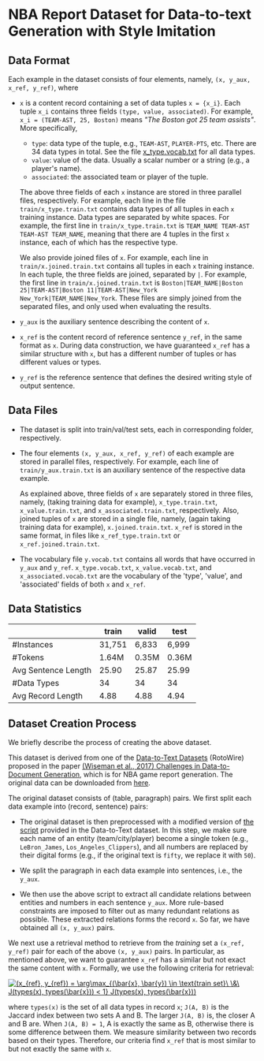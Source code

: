 # NBA Report Dataset for Data-to-text Generation with Style Imitation

## Data Format

Each example in the dataset consists of four elements, namely, `(x, y_aux, x_ref, y_ref)`, where

* `x` is a content record containing a set of data tuples `x = {x_i}`. Each tuple `x_i` contains three fields `(type, value, associated)`. For example, `x_i = (TEAM-AST, 25, Boston)` means *"The Boston got 25 team assists"*. More specifically,

    - `type`: data type of the tuple, e.g., `TEAM-AST`, `PLAYER-PTS`, etc. There are 34 data types in total. See the file [x_type.vocab.txt](x_type.vocab.txt) for all data types.
    - `value`: value of the data. Usually a scalar number or a string (e.g., a player's name).
    - `associated`: the associated team or player of the tuple. 

    The above three fields of each `x` instance are stored in three parallel files, respectively. For example, each line in the file `train/x_type.train.txt` contains data types of all tuples in each `x` training instance. Data types are separated by white spaces. For example, the first line in `train/x_type.train.txt` is `TEAM_NAME TEAM-AST TEAM-AST TEAM_NAME`, meaning that there are 4 tuples in the first `x` instance, each of which has the respective type.

    We also provide joined files of `x`. For example, each line in `train/x.joined.train.txt` contains all tuples in each `x` training instance. In each tuple, the three fields are joined, separated by `|`. For example, the first line in `train/x.joined.train.txt` is `Boston|TEAM_NAME|Boston 25|TEAM-AST|Boston 11|TEAM-AST|New_York New_York|TEAM_NAME|New_York`. These files are simply joined from the separated files, and only used when evaluating the results.

* `y_aux` is the auxiliary sentence describing the content of `x`. 

* `x_ref` is the content record of reference sentence `y_ref`, in the same format as `x`. During data construction, we have guaranteed `x_ref` has a similar structure with `x`, but has a different number of tuples or has different values or types.

* `y_ref` is the reference sentence that defines the desired writing style of output sentence.

## Data Files

* The dataset is split into train/val/test sets, each in corresponding folder, respectively.

* The four elements `(x, y_aux, x_ref, y_ref)` of each example are stored in parallel files, respectively. For example, each line of `train/y_aux.train.txt` is an auxiliary sentence of the respective data example. 

  As explained above, three fields of `x` are separately stored in three files, namely, (taking training data for example), `x_type.train.txt`, `x_value.train.txt`, and `x_associated.train.txt`, respectively. Also, joined tuples of `x` are stored in a single file, namely, (again taking training data for example), `x.joined.train.txt`.  `x_ref` is stored in the same format, in files like `x_ref_type.train.txt` or `x_ref.joined.train.txt`.

* The vocabulary file `y.vocab.txt` contains all words that have occurred in `y_aux` and `y_ref`. `x_type.vocab.txt`, `x_value.vocab.txt`, and `x_associated.vocab.txt` are the vocabulary of the 'type', 'value', and 'associated' fields of both `x` and `x_ref`.


## Data Statistics

|                     | train | valid | test  |
| ------------------- | ----- | ----- | ----- |
| \#Instances         | 31,751 | 6,833  | 6,999  |
| \#Tokens            | 1.64M | 0.35M | 0.36M |
| Avg Sentence Length | 25.90 | 25.87 | 25.99 |
| \#Data Types        | 34    | 34    | 34    |
| Avg Record Length   | 4.88  | 4.88  | 4.94  |


## Dataset Creation Process

We briefly describe the process of creating the above dataset.

This dataset is derived from one of the [Data-to-Text Datasets](https://github.com/harvardnlp/boxscore-data) (RotoWire) proposed in the paper [(Wiseman et al., 2017) Challenges in Data-to-Document Generation](https://arxiv.org/abs/1707.08052), which is for NBA game report generation. The original data can be downloaded from [here](https://github.com/harvardnlp/boxscore-data/blob/master/rotowire.tar.bz2?raw=true). 

The original dataset consists of (table, paragraph) pairs. We first split each data example into (record, sentence) pairs:

* The original dataset is then preprocessed with a modified version of [the script](https://github.com/harvardnlp/data2text/blob/master/data_utils.py) provided in the Data-to-Text dataset. In this step, we make sure each name of an entity (team/city/player) become a single token (e.g., `LeBron_James`, `Los_Angeles_Clippers`), and all numbers are replaced by their digital forms (e.g., if the original text is `fifty`, we replace it with `50`).

* We split the paragraph in each data example into sentences, i.e., the `y_aux`.

* We then use the above script to extract all candidate relations between entities and numbers in each sentence `y_aux`. More rule-based constraints are imposed to filter out as many redundant relations as possible. These extracted relations forms the record `x`. So far, we have obtained all `(x, y_aux)` pairs.

We next use a retrieval method to retrieve from the *training* set a `(x_ref, y_ref)` pair for each of the above `(x, y_aux)` pairs. In particular, as mentioned above, we want to guarantee `x_ref` has a similar but not exact the same content with `x`. Formally, we use the following criteria for retrieval:

<a href="https://www.codecogs.com/eqnedit.php?latex=(x_{ref},&space;y_{ref})&space;=&space;\arg\max_{(\bar{x},&space;\bar{y})&space;\in&space;\text{train&space;set}\&space;\&\&space;J(types(x),&space;types(\bar{x}))&space;<&space;1}&space;J(types(x),&space;types(\bar{x}))" target="_blank"><img src="https://latex.codecogs.com/gif.latex?(x_{ref},&space;y_{ref})&space;=&space;\arg\max_{(\bar{x},&space;\bar{y})&space;\in&space;\text{train&space;set}\&space;\&\&space;J(types(x),&space;types(\bar{x}))&space;<&space;1}&space;J(types(x),&space;types(\bar{x}))" title="(x_{ref}, y_{ref}) = \arg\max_{(\bar{x}, \bar{y}) \in \text{train set}\ \&\ J(types(x), types(\bar{x})) < 1} J(types(x), types(\bar{x}))" /></a>

where `types(x)` is the set of all data types in record `x`; `J(A, B)` is the Jaccard index between two sets A and B. The larger `J(A, B)` is, the closer A and B are. When `J(A, B) = 1`, A is exactly the same as B, otherwise there is some difference between them. We measure similarity between two records based on their types. Therefore, our criteria find `x_ref` that is most similar to but not exactly the same with `x`.
